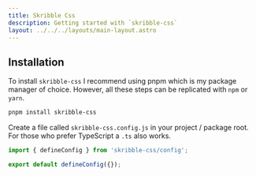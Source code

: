 ```yaml
---
title: Skribble Css
description: Getting started with `skribble-css`
layout: ../../../layouts/main-layout.astro
---
```


## Installation

To install `skribble-css` I recommend using pnpm which is my package manager of choice. However, all these steps can be replicated with `npm` or `yarn`.

```bash
pnpm install skribble-css
```

Create a file called `skribble-css.config.js` in your project / package root. For those who prefer TypeScript a `.ts` also works.

```js
import { defineConfig } from 'skribble-css/config';

export default defineConfig({});
```
